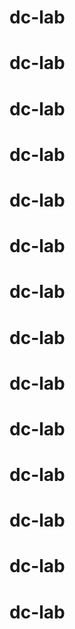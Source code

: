 # dc-lab
# dc-lab
# dc-lab
# dc-lab
# dc-lab
# dc-lab
# dc-lab
# dc-lab
# dc-lab
# dc-lab
# dc-lab
# dc-lab
# dc-lab
# dc-lab
